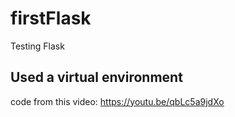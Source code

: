 # firstFlask
Testing Flask

## Used a virtual environment

code from this video: https://youtu.be/qbLc5a9jdXo

